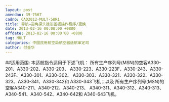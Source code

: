 ```yaml
---
layout: post
amendno: 39-7567
cadno: CAD2012-MULT-58R1
title: 导航—迎角探头锥形盖板操作程序/更换
date: 2013-02-16 00:00:00 +0800
effdate: 2013-02-16 00:00:00 +0800
tag: MULT
categories: 中国民用航空局航空器适航审定司
author: 付金华
---
```


##适用范围:
本适航指令适用于下述飞机：
所有生产序列号(MSN)的空客A330-201、A330-202、A330-203、 A330-223、A330-223F、A330-243、A330-243F、A330-301、A330-302、 A330-303、A330-321、A330-322、A330-323、A330-341、A330-342和 A330-343飞机；以及 所有生产序列号(MSN)的空客A340-211、A340-212、A340-213、 A340-311、A340-312、A340-313、A340-541、A340-542、A340-642和 A340-643飞机。

